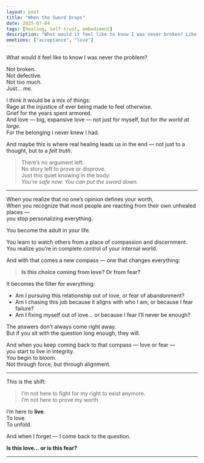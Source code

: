 ```yaml
---
layout: post
title: "When the Sword Drops"
date: 2025-07-04
tags: [healing, self-trust, embodiment]
description: "What would it feel like to know I was never broken? Like I could finally put the sword down, and just live from love."
emotions: ["acceptance", "love"]
---
```


What would it feel like to know I was never the problem?

Not broken.  
Not defective.  
Not too much.  
Just… *me*.

I think it would be a mix of things:  
Rage at the injustice of ever being made to feel otherwise.  
Grief for the years spent armored.  
And love — big, expansive love — not just for myself, but for *the world at large*.  
For the belonging I never knew I had.

And maybe this is where real healing leads us in the end — not just to a thought, but to a *felt truth*.

> There’s no argument left.  
> No story left to prove or disprove.  
> Just this quiet knowing in the body:  
> *You’re safe now. You can put the sword down.*

---

When you realize that no one’s opinion defines your worth,  
When you recognize that most people are reacting from their own unhealed places —  
you stop personalizing everything.

You become the adult in your life.

You learn to watch others from a place of compassion and discernment.  
You realize you’re in complete control of your internal world.

And with that comes a new compass — one that changes everything:

> **Is this choice coming from love? Or from fear?**

It becomes the filter for everything:
- Am I pursuing this relationship out of love, or fear of abandonment?
- Am I chasing this job because it aligns with who I am, or because I fear failure?
- Am I fixing myself out of love… or because I fear I’ll never be enough?

The answers don’t always come right away.  
But if you sit with the question long enough, they will.

And when you keep coming back to that compass — love or fear —  
you start to live in integrity.  
You begin to bloom.  
Not through force, but through alignment.

---

This is the shift:

> I’m not here to fight for my right to exist anymore.  
> I’m not here to prove my worth.

I’m here to **live**.  
To love.  
To unfold.

And when I forget — I come back to the question.

**Is this love… or is this fear?**


---